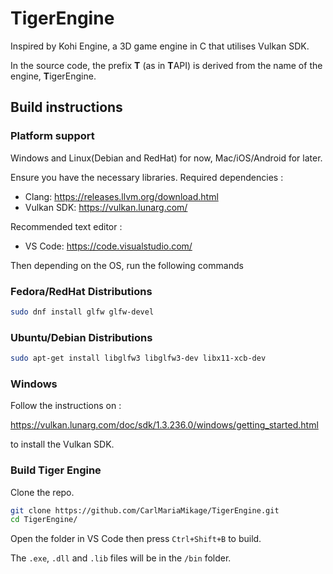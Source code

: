 # TigerEngine

Inspired by Kohi Engine, a 3D game engine in C that utilises Vulkan SDK.

In the source code, the prefix **T** (as in **T**API) is derived from the name of the engine, **T**igerEngine.

## Build instructions

### Platform support

Windows and Linux(Debian and RedHat) for now, Mac/iOS/Android for later.

Ensure you have the necessary libraries. Required dependencies :

- Clang: <https://releases.llvm.org/download.html>
- Vulkan SDK: <https://vulkan.lunarg.com/>

Recommended text editor :

- VS Code: <https://code.visualstudio.com/>

Then depending on the OS, run the following commands

### Fedora/RedHat Distributions

```bash
sudo dnf install glfw glfw-devel
```

### Ubuntu/Debian Distributions

```bash
sudo apt-get install libglfw3 libglfw3-dev libx11-xcb-dev
```

### Windows

Follow the instructions on :

<https://vulkan.lunarg.com/doc/sdk/1.3.236.0/windows/getting_started.html>

to install the Vulkan SDK.

### Build Tiger Engine

Clone the repo.

```bash
git clone https://github.com/CarlMariaMikage/TigerEngine.git
cd TigerEngine/
```

Open the folder in VS Code then press ```Ctrl+Shift+B``` to build.

The ```.exe```, ```.dll``` and ```.lib``` files will be in the ```/bin``` folder.
